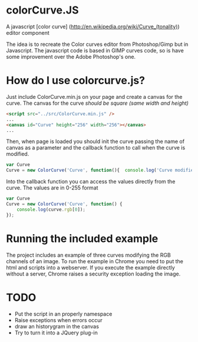 colorCurve.JS
==========

A javascript [color curve] (http://en.wikipedia.org/wiki/Curve_(tonality)) editor component 

The idea is to recreate the Color curves editor from Photoshop/Gimp but in Javascript.
The javascript code is based in GIMP curves code, so is have some improvement over the Adobe Photoshop's one.

# How do I use colorcurve.js? #
Just include ColorCurve.min.js on your page and create a canvas for the curve.
The canvas for the curve *should be square (same width and height)*

```html
<script src="../src/ColorCurve.min.js" />
...
<canvas id="Curve" height="256" width="256"></canvas>   
...
```

Then, when page is loaded you should init the curve passing the name of canvas as a parameter
and the callback function to call when the curve is modified.

```javascript
var Curve
Curve = new ColorCurve('Curve', function(){  console.log('Curve modified');  });
```

Into the callback function you can access the values directly from the curve.
The values are in 0-255 format

```javascript
var Curve
Curve = new ColorCurve('Curve', function() { 
	console.log(curve.rgb[0]);
});
```

# Running the included example #
The project includes an example of three curves modifying the RGB channels of an image.
To run the example in Chrome you need to put the html and scripts into a webserver.
If you execute the example directly without a server, Chrome raises a security exception loading the image.

# TODO #
- Put the script in an properly namespace
- Raise exceptions when errors occur
- draw an historygram in the canvas
- Try to turn it into a JQuery plug-in 
